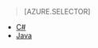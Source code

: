 > [AZURE.SELECTOR]
- [C#](/documentation/articles/iot-hub-csharp-csharp-process-d2c/)
- [Java](/documentation/articles/iot-hub-java-java-process-d2c/)

<!---HONumber=Mooncake_1031_2016-->